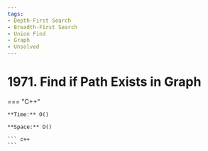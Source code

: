 ```yaml
---
tags:
- Depth-First Search
- Breadth-First Search
- Union Find
- Graph
- Unsolved
---
```



# 1971. Find if Path Exists in Graph

=== "C++"

    **Time:** O()

    **Space:** O()

    ``` c++
    ```